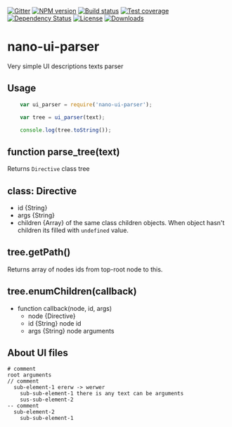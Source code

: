 [![Gitter][gitter-image]][gitter-url]
[![NPM version][npm-image]][npm-url]
[![Build status][travis-image]][travis-url]
[![Test coverage][coveralls-image]][coveralls-url]
[![Dependency Status][david-image]][david-url]
[![License][license-image]][license-url]
[![Downloads][downloads-image]][downloads-url]

# nano-ui-parser
Very simple UI descriptions texts parser

## Usage

```js
	var ui_parser = require('nano-ui-parser');

	var tree = ui_parser(text);

	console.log(tree.toString());
```

## function parse_tree(text)

Returns `Directive` class tree

## class: Directive

* id {String}
* args {String}
* children {Array} of the same class children objects. When object hasn't children its filled with `undefined` value.

## tree.getPath()

Returns array of nodes ids from top-root node to this.

## tree.enumChildren(callback)

* function callback(node, id, args)
  * node {Directive}
  * id {String} node id
  * args {String} node arguments

## About UI files

```
# comment
root arguments
// comment
  sub-element-1 ererw -> werwer
    sub-sub-element-1 there is any text can be arguments
    sus-sub-element-2
-- comment
  sub-element-2
    sub-sub-element-1
```

[bithound-image]: https://www.bithound.io/github/Holixus/nano-ui-parser/badges/score.svg
[bithound-url]: https://www.bithound.io/github/Holixus/nano-ui-parser

[gitter-image]: https://badges.gitter.im/Holixus/nano-ui-parser.svg
[gitter-url]: https://gitter.im/Holixus/nano-ui-parser

[npm-image]: https://badge.fury.io/js/nano-ui-parser.svg
[npm-url]: https://badge.fury.io/js/nano-ui-parser

[github-tag]: http://img.shields.io/github/tag/Holixus/nano-ui-parser.svg
[github-url]: https://github.com/Holixus/nano-ui-parser/tags

[travis-image]: https://travis-ci.org/Holixus/nano-ui-parser.svg?branch=master
[travis-url]: https://travis-ci.org/Holixus/nano-ui-parser

[coveralls-image]: https://coveralls.io/repos/github/Holixus/nano-ui-parser/badge.svg?branch=master
[coveralls-url]: https://coveralls.io/github/Holixus/nano-ui-parser?branch=master

[david-image]: https://david-dm.org/Holixus/nano-ui-parser.svg
[david-url]: https://david-dm.org/Holixus/nano-ui-parser

[license-image]: https://img.shields.io/badge/license-MIT-blue.svg
[license-url]: LICENSE

[downloads-image]: http://img.shields.io/npm/dt/nano-ui-parser.svg
[downloads-url]: https://npmjs.org/package/nano-ui-parser
